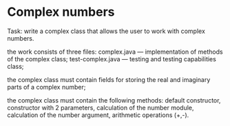 # Complex numbers
Task: write a complex class that allows the user to work with complex numbers.

the work consists of three files: complex.java — implementation of methods of the complex class; test-complex.java — testing and testing capabilities class;

the complex class must contain fields for storing the real and imaginary parts of a complex number;

the complex class must contain the following methods: default constructor, constructor with 2 parameters, calculation of the number module, calculation of the number argument, arithmetic operations (+,-).
